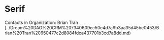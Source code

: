 # Serif

Contacts in Organization: Brian Tran  (../Dream%20DAO%20CRM%207340609ec50e4d7a9b3aa35d45be0453/Brian%20Tran%20650477c2d8084fdca437701b3cd7a8dd.md)